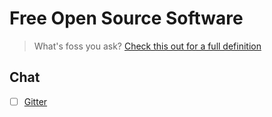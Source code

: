 # Free Open Source Software
> What's foss you ask? [Check this out for a full definition](https://en.wikipedia.org/wiki/Free_and_open-source_software)

## Chat
- [ ] [Gitter](https://www.gitter.im)
